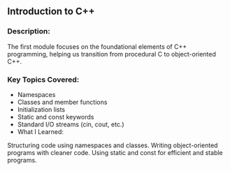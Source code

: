 ## Introduction to C++
### Description:
The first module focuses on the foundational elements of C++ programming, helping us transition from procedural C to object-oriented C++.

### Key Topics Covered:

- Namespaces
- Classes and member functions
- Initialization lists
- Static and const keywords
- Standard I/O streams (cin, cout, etc.)
- What I Learned:

Structuring code using namespaces and classes.
Writing object-oriented programs with cleaner code.
Using static and const for efficient and stable programs.
